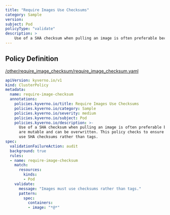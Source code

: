 ```yaml
---
title: "Require Images Use Checksums"
category: Sample
version: 
subject: Pod
policyType: "validate"
description: >
    Use of a SHA checksum when pulling an image is often preferable because tags are mutable and can be overwritten. This policy checks to ensure that all images use SHA checksums rather than tags.
---
```


## Policy Definition
<a href="https://github.com/kyverno/policies/raw/main//other/require_image_checksum/require_image_checksum.yaml" target="-blank">/other/require_image_checksum/require_image_checksum.yaml</a>

```yaml
apiVersion: kyverno.io/v1
kind: ClusterPolicy
metadata:
  name: require-image-checksum
  annotations:
    policies.kyverno.io/title: Require Images Use Checksums
    policies.kyverno.io/category: Sample
    policies.kyverno.io/severity: medium
    policies.kyverno.io/subject: Pod
    policies.kyverno.io/description: >-
      Use of a SHA checksum when pulling an image is often preferable because tags
      are mutable and can be overwritten. This policy checks to ensure that all images
      use SHA checksums rather than tags.
spec:
  validationFailureAction: audit
  background: true
  rules:
  - name: require-image-checksum
    match:
      resources:
        kinds:
        - Pod
    validate:
      message: "Images must use checksums rather than tags."
      pattern:
        spec:
          containers:
          - image: "*@*"
```
